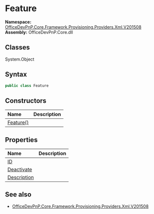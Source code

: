 # Feature

**Namespace:** [OfficeDevPnP.Core.Framework.Provisioning.Providers.Xml.V201508](OfficeDevPnP.Core.Framework.Provisioning.Providers.Xml.V201508.md)
**Assembly:** OfficeDevPnP.Core.dll
## Classes
System.Object
## Syntax
```C#
public class Feature
```
## Constructors
|**Name**|**Description**|
|:-----|:-----|
| [Feature()](Featureconstructor1details.md) | 
## Properties
|**Name**|**Description**|
|:-----|:-----|
| [ID](Feature.ID.md) | 
| [Deactivate](Feature.Deactivate.md) | 
| [Description](Feature.Description.md) | 
## See also
- [OfficeDevPnP.Core.Framework.Provisioning.Providers.Xml.V201508](OfficeDevPnP.Core.Framework.Provisioning.Providers.Xml.V201508.md)
